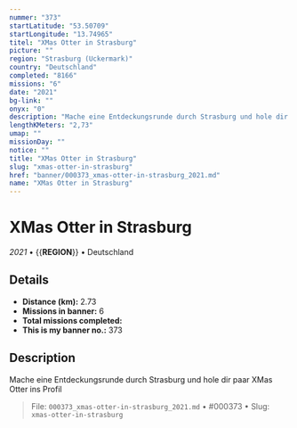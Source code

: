 ```yaml
---
nummer: "373"
startLatitude: "53.50709"
startLongitude: "13.74965"
titel: "XMas Otter in Strasburg"
picture: ""
region: "Strasburg (Uckermark)"
country: "Deutschland"
completed: "8166"
missions: "6"
date: "2021"
bg-link: ""
onyx: "0"
description: "Mache eine Entdeckungsrunde durch Strasburg und hole dir paar XMas Otter ins Profil"
lengthKMeters: "2,73"
umap: ""
missionDay: ""
notice: ""
title: "XMas Otter in Strasburg"
slug: "xmas-otter-in-strasburg"
href: "banner/000373_xmas-otter-in-strasburg_2021.md"
name: "XMas Otter in Strasburg"
---
```

# XMas Otter in Strasburg

*2021* • {{__REGION__}} • Deutschland





## Details
- **Distance (km):** 2.73
- **Missions in banner:** 6
- **Total missions completed:** 
- **This is my banner no.:** 373



## Description
Mache eine Entdeckungsrunde durch Strasburg und hole dir paar XMas Otter ins Profil




> File: `000373_xmas-otter-in-strasburg_2021.md` • #000373 • Slug: `xmas-otter-in-strasburg`
